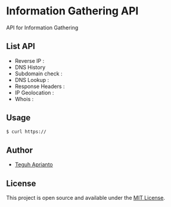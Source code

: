 # Information Gathering API
API for Information Gathering

## List API ##

- Reverse IP :
- DNS History 
- Subdomain check : 
- DNS Lookup : 
- Response Headers : 
- IP Geolocation : 
- Whois : 

## Usage ##

```bash
$ curl https://
```

## Author

- [Teguh Aprianto](https://teguh.co)

## License

This project is open source and available under the [MIT License](LICENSE).
